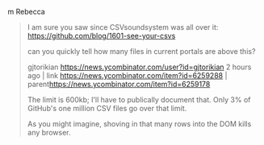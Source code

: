 
m Rebecca

> I am sure you saw since CSVsoundsystem was all over it:
> https://github.com/blog/1601-see-your-csvs
> 
> can you quickly tell how many files in current portals are above this?
> 
> 
> gjtorikian <https://news.ycombinator.com/user?id=gjtorikian> 2 hours ago |
> link <https://news.ycombinator.com/item?id=6259288> |
> parent<https://news.ycombinator.com/item?id=6259178>
> 
> The limit is 600kb; I'll have to publically document that. Only 3% of
> GitHub's one million CSV files go over that limit.
> 
> As you might imagine, shoving in that many rows into the DOM kills any
> browser.
